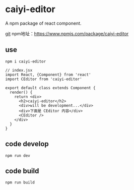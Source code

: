 # caiyi-editor
A npm package of react component. 

[git](github.com/chdyiboke/caiyi-editor)
npm地址：https://www.npmjs.com/package/caiyi-editor

## use
```
npm i caiyi-editor
```

```
// index.jsx
import React, {Component} from 'react'
import CEditor from 'caiyi-editor'

export default class extends Component {
  render() {
    return <div>
      <h2>caiyi-editor</h2>
      <div>will be development...</div>
      <div>下面是 CEditor 内容</div>
      <CEditor />
    </div>
  }
}
```


## code develop

```
npm run dev
```

## code build

```
npm run build
```

